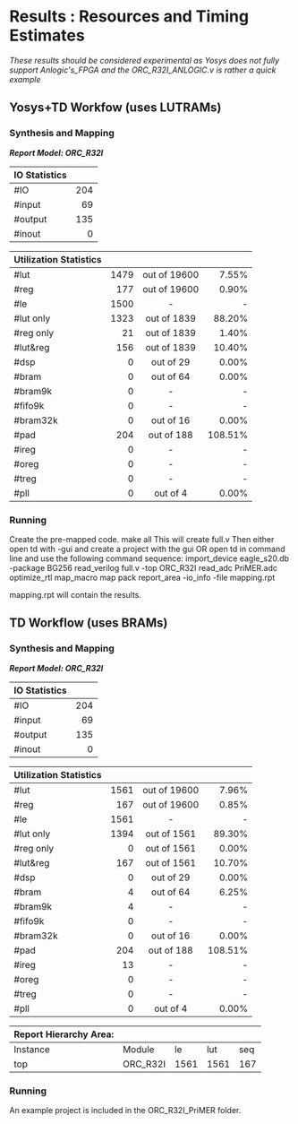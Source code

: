 # Results : Resources and Timing Estimates
_These results should be considered experimental as Yosys does not fully support Anlogic's_FPGA and the ORC_R32I_ANLOGIC.v is rather a quick example_

## Yosys+TD Workfow (uses LUTRAMs)
### Synthesis and Mapping

***Report Model: ORC_R32I***

| IO Statistics |           |
| :------------ | --------: |
| #IO           |       204 |
|   #input      |        69 |
|   #output     |       135 |
|   #inout      |         0 |


|Utilization Statistics|     |                  |       |
| :------------------ | ---: | :--------------: | ----: |
| #lut                | 1479 |   out of  19600  |  7.55%|
| #reg                |  177 |   out of  19600  |  0.90%|
| #le                 | 1500 |          -       |     - |
|   #lut only         | 1323 |   out of   1839  | 88.20%|
|   #reg only         |   21 |   out of   1839  |  1.40%|
|   #lut&reg          |  156 |   out of   1839  | 10.40%|
| #dsp                |    0 |   out of     29  |  0.00%|
| #bram               |    0 |   out of     64  |  0.00%|
|   #bram9k           |    0 |        -         |  -    |
|   #fifo9k           |    0 |        -         |   -   |
| #bram32k            |    0 |   out of     16  |  0.00%|
| #pad                |  204 |   out of    188  |108.51%|
|   #ireg             |    0 |        -         |   -   |
|   #oreg             |    0 |        -         |   -   |
|   #treg             |    0 |        -         |   -   |
| #pll                |    0 |   out of      4  |  0.00%|


### Running

Create the pre-mapped code.
    make all
This will create full.v
Then either open td with -gui and create a project with the gui OR open td in command line and use the following command sequence:
    import_device eagle_s20.db -package BG256
    read_verilog full.v -top ORC_R32I
    read_adc PriMER.adc
    optimize_rtl
    map_macro
    map
    pack
    report_area -io_info -file mapping.rpt 

mapping.rpt will contain the results.

## TD Workflow (uses BRAMs)

### Synthesis and Mapping

***Report Model: ORC_R32I***

| IO Statistics |           |
| :------------ | --------: |
| #IO           |       204 |
|   #input      |        69 |
|   #output     |       135 |
|   #inout      |         0 |


|Utilization Statistics|     |                  |       |
| :------------------ | ---: | :--------------: | ----: |
| #lut                | 1561 |   out of  19600  | 7.96% |
| #reg                |  167 |   out of  19600  | 0.85% |
| #le                 | 1561 |        -         |  -    |
|   #lut only         | 1394 |   out of   1561  | 89.30% |
|   #reg only         |    0 |   out of   1561  |  0.00% |
|   #lut&reg          |  167 |   out of   1561  | 10.70% |
| #dsp                |    0 |   out of     29  |  0.00% |
| #bram               |    4 |   out of     64  |  6.25% |
|   #bram9k           |    4 |        -         |  -    |
|   #fifo9k           |    0 |        -         |  -    |
| #bram32k            |    0 |   out of     16 |   0.00% |
| #pad                |  204 |   out of    188 | 108.51% |
|   #ireg             |   13 |        -         |  -    |
|   #oreg             |    0 |        -         |  -    |
|   #treg             |    0 |        -         |  -    |
| #pll                |    0 |   out of      4  |  0.00% |


| Report Hierarchy Area: |  | |      |      |
| :-------- | :------ | :---- |:-----| :--- |
| Instance  |Module   | le    | lut  | seq  |
| top       |ORC_R32I | 1561  | 1561 | 167  |


### Running

An example project is included in the ORC_R32I_PriMER folder.
